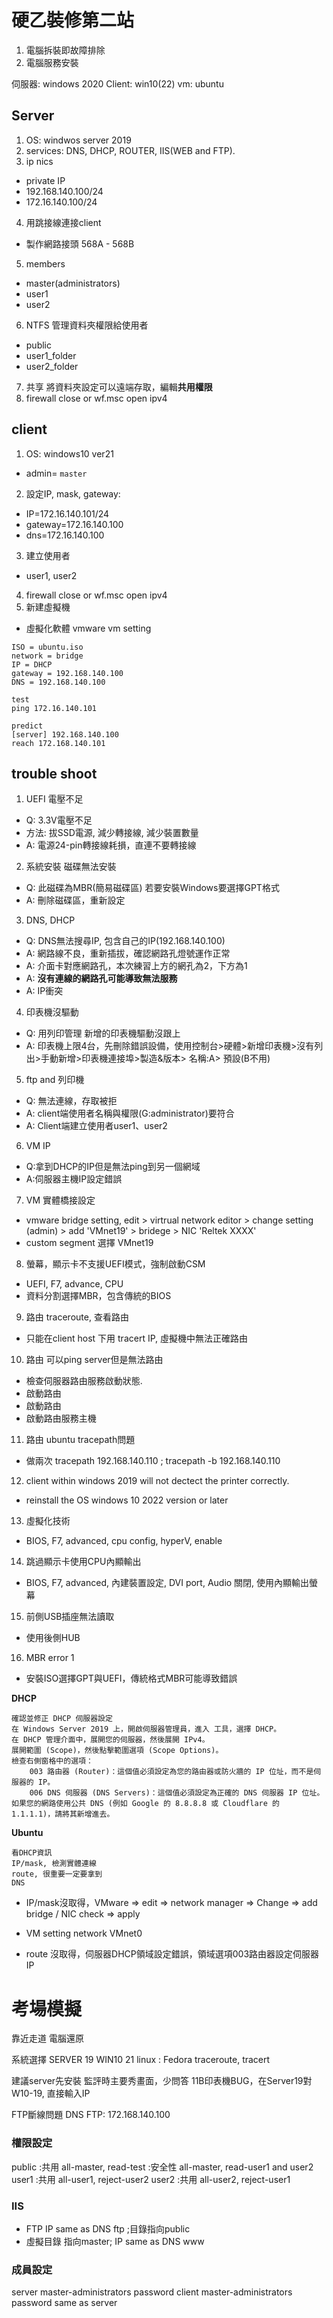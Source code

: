# 硬乙裝修第二站
1. 電腦拆裝即故障排除
2. 電腦服務安裝

伺服器: windows 2020
Client: win10(22)
vm: ubuntu


## Server
1. OS: windwos server 2019
2. services: DNS, DHCP, ROUTER, IIS(WEB and FTP).
3. ip nics
- private IP
- 192.168.140.100/24
- 172.16.140.100/24
4. 用跳接線連接client
- 製作網路接頭 568A - 568B
5. members
- master(administrators)
- user1
- user2
6. NTFS
管理資料夾權限給使用者
- public
- user1_folder
- user2_folder
7. 共享
將資料夾設定可以遠端存取，編輯**共用權限**
8. firewall
close or wf.msc
open ipv4


## client
1. OS: windows10 ver21
- admin= `master`
2. 設定IP, mask, gateway: 
- IP=172.16.140.101/24
- gateway=172.16.140.100
- dns=172.16.140.100
3. 建立使用者
- user1, user2
4. firewall
close or wf.msc
open ipv4
5. 新建虛擬機
- 虛擬化軟體 vmware
vm setting
```
ISO = ubuntu.iso
network = bridge
IP = DHCP
gateway = 192.168.140.100
DNS = 192.168.140.100

test
ping 172.16.140.101

predict
[server] 192.168.140.100
reach 172.168.140.101
```
 
 

## trouble shoot
1. UEFI 電壓不足
- Q: 3.3V電壓不足
- 方法: 拔SSD電源, 減少轉接線, 減少裝置數量
- A: 電源24-pin轉接線耗損，直連不要轉接線

2. 系統安裝 磁碟無法安裝
- Q: 此磁碟為MBR(簡易磁碟區) 若要安裝Windows要選擇GPT格式
- A: 刪除磁碟區，重新設定

3. DNS, DHCP
- Q: DNS無法搜尋IP, 包含自己的IP(192.168.140.100)
- A: 網路線不良，重新插拔，確認網路孔燈號運作正常
- A: 介面卡對應網路孔，本次練習上方的網孔為2，下方為1
- A: **沒有連線的網路孔可能導致無法服務**
- A: IP衝突

4. 印表機沒驅動
- Q:  用列印管理 新增的印表機驅動沒跟上
- A: 印表機上限4台，先刪除錯誤設備，使用控制台>硬體>新增印表機>沒有列出>手動新增>印表機連接埠>製造&版本> 名稱:A> 預設(B不用)


5. ftp and 列印機
- Q: 無法連線，存取被拒
- A: client端使用者名稱與權限(G:administrator)要符合
- A: Client端建立使用者user1、user2

6. VM IP
- Q:拿到DHCP的IP但是無法ping到另一個網域
- A:伺服器主機IP設定錯誤

7. VM 實體橋接設定
- vmware bridge setting, edit > virtrual network editor > change setting (admin) > add 'VMnet19' > bridege > NIC 'Reltek XXXX'
- custom segment 選擇 VMnet19

8. 螢幕，顯示卡不支援UEFI模式，強制啟動CSM
- UEFI, F7, advance, CPU 
- 資料分割選擇MBR，包含傳統的BIOS

9. 路由 traceroute, 查看路由
- 只能在client host 下用 tracert IP, 虛擬機中無法正確路由
10. 路由 可以ping server但是無法路由
- 檢查伺服器路由服務啟動狀態. 
- 啟動路由
- 啟動路由
- 啟動路由服務主機

11. 路由 ubuntu tracepath問題
- 做兩次 tracepath 192.168.140.110 ; tracepath -b 192.168.140.110
12. client within windows 2019 will not dectect the printer correctly.
- reinstall the OS windows 10  2022 version or later

13. 虛擬化技術
- BIOS, F7, advanced, cpu config, hyperV, enable
14. 跳過顯示卡使用CPU內顯輸出
- BIOS, F7, advanced, 內建裝置設定, DVI port, Audio 關閉, 使用內顯輸出螢幕
15. 前側USB插座無法讀取
- 使用後側HUB
16. MBR error 1
- 安裝ISO選擇GPT與UEFI，傳統格式MBR可能導致錯誤


**DHCP**
```
確認並修正 DHCP 伺服器設定
在 Windows Server 2019 上，開啟伺服器管理員，進入 工具，選擇 DHCP。
在 DHCP 管理介面中，展開您的伺服器，然後展開 IPv4。
展開範圍 (Scope)，然後點擊範圍選項 (Scope Options)。
檢查右側窗格中的選項：
    003 路由器 (Router)：這個值必須設定為您的路由器或防火牆的 IP 位址，而不是伺服器的 IP。
    006 DNS 伺服器 (DNS Servers)：這個值必須設定為正確的 DNS 伺服器 IP 位址。如果您的網路使用公共 DNS (例如 Google 的 8.8.8.8 或 Cloudflare 的 1.1.1.1)，請將其新增進去。
```

**Ubuntu**
``` 
看DHCP資訊
IP/mask, 檢測實體連線
route, 很重要一定要拿到
DNS
```
- IP/mask沒取得，VMware => edit => network manager => Change => add bridge / NIC check => apply
- VM setting network VMnet0

- route 沒取得，伺服器DHCP領域設定錯誤，領域選項003路由器設定伺服器IP


# 考場模擬
靠近走道 電腦還原

系統選擇
SERVER 19
WIN10 21
linux : Fedora
traceroute, tracert

建議server先安裝
監評時主要秀畫面，少問答
11B印表機BUG，在Server19對W10-19, 直接輸入IP

FTP斷線問題 
DNS FTP: 172.168.140.100


### 權限設定
public  :共用 all-master, read-test
        :安全性 all-master, read-user1 and user2
user1   :共用 all-user1, reject-user2
user2   :共用 all-user2, reject-user1

### IIS
- FTP IP same as DNS ftp ;目錄指向public
- 虛擬目錄 指向master; IP same as DNS www

### 成員設定
server master-administrators password 
client master-administrators password same as server
